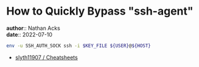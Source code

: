 # How to Quickly Bypass "ssh-agent"

**author**:: Nathan Acks  
**date**:: 2022-07-10

```bash
env -u SSH_AUTH_SOCK ssh -i $KEY_FILE ${USER}@${HOST}
```

* [slyth11907 / Cheatsheets](https://github.com/slyth11907/Cheatsheets)
